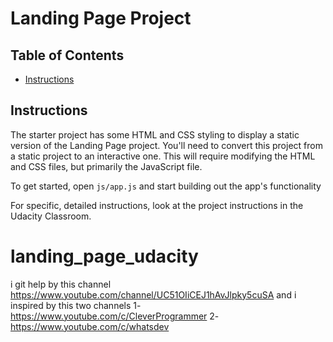 # Landing Page Project

## Table of Contents

* [Instructions](#instructions)

## Instructions

The starter project has some HTML and CSS styling to display a static version of the Landing Page project. You'll need to convert this project from a static project to an interactive one. This will require modifying the HTML and CSS files, but primarily the JavaScript file.

To get started, open `js/app.js` and start building out the app's functionality

For specific, detailed instructions, look at the project instructions in the Udacity Classroom.
# landing_page_udacity
i git help by this channel https://www.youtube.com/channel/UC51OIiCEJ1hAvJlpky5cuSA
and i inspired by this two channels 
1-https://www.youtube.com/c/CleverProgrammer
2-https://www.youtube.com/c/whatsdev


